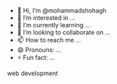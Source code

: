 - 👋 Hi, I’m @mohammadshohagh
- 👀 I’m interested in ...
- 🌱 I’m currently learning ...
- 💞️ I’m looking to collaborate on ...
- 📫 How to reach me ...
- 😄 Pronouns: ...
- ⚡ Fun fact: ...

<!---
mohammadshohagh/mohammadshohagh is a ✨ special ✨ repository because its `README.md` (this file) appears on your GitHub profile.
You can click the Preview link to take a look at your changes.
--->
web development
